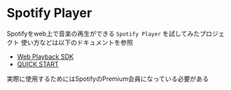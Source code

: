 # Spotify Player

Spotifyをweb上で音楽の再生ができる `Spotify Player` を試してみたプロジェクト
使い方などは以下のドキュメントを参照

* [Web Playback SDK](https://developer.spotify.com/documentation/web-playback-sdk/)
* [QUICK START](https://developer.spotify.com/documentation/web-playback-sdk/quick-start/)

実際に使用するためにはSpotifyのPremium会員になっている必要がある